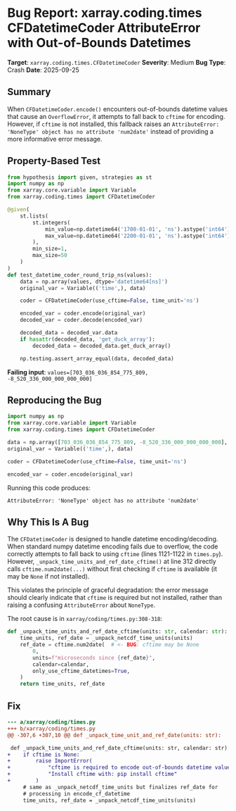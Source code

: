 # Bug Report: xarray.coding.times CFDatetimeCoder AttributeError with Out-of-Bounds Datetimes

**Target**: `xarray.coding.times.CFDatetimeCoder`
**Severity**: Medium
**Bug Type**: Crash
**Date**: 2025-09-25

## Summary

When `CFDatetimeCoder.encode()` encounters out-of-bounds datetime values that cause an `OverflowError`, it attempts to fall back to `cftime` for encoding. However, if `cftime` is not installed, this fallback raises an `AttributeError: 'NoneType' object has no attribute 'num2date'` instead of providing a more informative error message.

## Property-Based Test

```python
from hypothesis import given, strategies as st
import numpy as np
from xarray.core.variable import Variable
from xarray.coding.times import CFDatetimeCoder

@given(
    st.lists(
        st.integers(
            min_value=np.datetime64('1700-01-01', 'ns').astype('int64'),
            max_value=np.datetime64('2200-01-01', 'ns').astype('int64')
        ),
        min_size=1,
        max_size=50
    )
)
def test_datetime_coder_round_trip_ns(values):
    data = np.array(values, dtype='datetime64[ns]')
    original_var = Variable(('time',), data)

    coder = CFDatetimeCoder(use_cftime=False, time_unit='ns')

    encoded_var = coder.encode(original_var)
    decoded_var = coder.decode(encoded_var)

    decoded_data = decoded_var.data
    if hasattr(decoded_data, 'get_duck_array'):
        decoded_data = decoded_data.get_duck_array()

    np.testing.assert_array_equal(data, decoded_data)
```

**Failing input**: `values=[703_036_036_854_775_809, -8_520_336_000_000_000_000]`

## Reproducing the Bug

```python
import numpy as np
from xarray.core.variable import Variable
from xarray.coding.times import CFDatetimeCoder

data = np.array([703_036_036_854_775_809, -8_520_336_000_000_000_000], dtype='datetime64[ns]')
original_var = Variable(('time',), data)

coder = CFDatetimeCoder(use_cftime=False, time_unit='ns')

encoded_var = coder.encode(original_var)
```

Running this code produces:
```
AttributeError: 'NoneType' object has no attribute 'num2date'
```

## Why This Is A Bug

The `CFDatetimeCoder` is designed to handle datetime encoding/decoding. When standard numpy datetime encoding fails due to overflow, the code correctly attempts to fall back to using `cftime` (lines 1121-1122 in `times.py`). However, `_unpack_time_units_and_ref_date_cftime()` at line 312 directly calls `cftime.num2date(...)` without first checking if `cftime` is available (it may be `None` if not installed).

This violates the principle of graceful degradation: the error message should clearly indicate that `cftime` is required but not installed, rather than raising a confusing `AttributeError` about `NoneType`.

The root cause is in `xarray/coding/times.py:308-318`:

```python
def _unpack_time_units_and_ref_date_cftime(units: str, calendar: str):
    time_units, ref_date = _unpack_netcdf_time_units(units)
    ref_date = cftime.num2date(  # <- BUG: cftime may be None
        0,
        units=f"microseconds since {ref_date}",
        calendar=calendar,
        only_use_cftime_datetimes=True,
    )
    return time_units, ref_date
```

## Fix

```diff
--- a/xarray/coding/times.py
+++ b/xarray/coding/times.py
@@ -307,6 +307,10 @@ def _unpack_time_unit_and_ref_date(units: str):

 def _unpack_time_units_and_ref_date_cftime(units: str, calendar: str):
+    if cftime is None:
+        raise ImportError(
+            "cftime is required to encode out-of-bounds datetime values. "
+            "Install cftime with: pip install cftime"
+        )
     # same as _unpack_netcdf_time_units but finalizes ref_date for
     # processing in encode_cf_datetime
     time_units, ref_date = _unpack_netcdf_time_units(units)
```